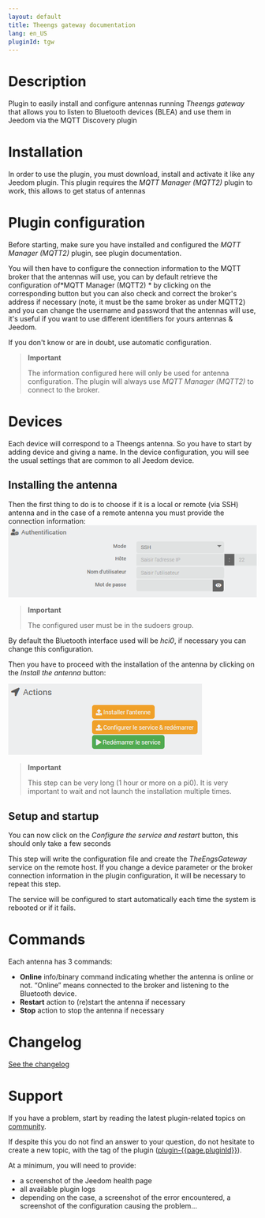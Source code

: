 ```yaml
---
layout: default
title: Theengs gateway documentation 
lang: en_US
pluginId: tgw
---
```


# Description

Plugin to easily install and configure antennas running *Theengs gateway* that allows you to listen to Bluetooth devices (BLEA) and use them in Jeedom via the MQTT Discovery plugin

# Installation

In order to use the plugin, you must download, install and activate it like any Jeedom plugin.
This plugin requires the *MQTT Manager (MQTT2)* plugin to work, this allows to get status of antennas

# Plugin configuration

Before starting, make sure you have installed and configured the *MQTT Manager (MQTT2)* plugin, see plugin documentation.

You will then have to configure the connection information to the MQTT broker that the antennas will use, you can by default retrieve the configuration of*MQTT Manager (MQTT2) * by clicking on the corresponding button but you can also check and correct the broker's address if necessary (note, it must be the same broker as under MQTT2) and you can change the username and password that the antennas will use, it's useful if you want to use different identifiers for yours antennas & Jeedom.

If you don't know or are in doubt, use automatic configuration.

> **Important**
>
> The information configured here will only be used for antenna configuration. The plugin will always use *MQTT Manager (MQTT2)* to connect to the broker.

# Devices

Each device will correspond to a Theengs antenna. So you have to start by adding device and giving a name.
In the device configuration, you will see the usual settings that are common to all Jeedom device.

## Installing the antenna

Then the first thing to do is to choose if it is a local or remote (via SSH) antenna and in the case of a remote antenna you must provide the connection information:
![auth](../images/auth.png)

> **Important**
>
> The configured user must be in the sudoers group.

By default the Bluetooth interface used will be *hci0*, if necessary you can change this configuration.

Then you have to proceed with the installation of the antenna by clicking on the *Install the antenna* button:

![Actions](../images/actions.png)

> **Important**
>
> This step can be very long (1 hour or more on a pi0). It is very important to wait and not launch the installation multiple times.

## Setup and startup

You can now click on the *Configure the service and restart* button, this should only take a few seconds

This step will write the configuration file and create the *TheEngsGateway* service on the remote host.
If you change a device parameter or the broker connection information in the plugin configuration, it will be necessary to repeat this step.

The service will be configured to start automatically each time the system is rebooted or if it fails.

# Commands

Each antenna has 3 commands:

- **Online** info/binary command indicating whether the antenna is online or not. “Online” means connected to the broker and listening to the Bluetooth device.
- **Restart** action to (re)start the antenna if necessary
- **Stop** action to stop the antenna if necessary

# Changelog

[See the changelog](./changelog)

# Support

If you have a problem, start by reading the latest plugin-related topics on [community]({{site.forum}}/tags/plugin-{{page.pluginId}}).

If despite this you do not find an answer to your question, do not hesitate to create a new topic, with the tag of the plugin ([plugin-{{page.pluginId}}]({{site.forum}}/tags/plugin-{{page.pluginId}})).

At a minimum, you will need to provide:

- a screenshot of the Jeedom health page
- all available plugin logs
- depending on the case, a screenshot of the error encountered, a screenshot of the configuration causing the problem...
